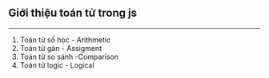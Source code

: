 ## Giới thiệu toán tử trong js

---

1. Toán tử số học - Arithmetic
2. Toán tử gán - Assigment
3. Toán tử so sánh -Comparison
4. Toán tử logic - Logical
